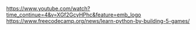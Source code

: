 https://www.youtube.com/watch?time_continue=4&v=XGf2GcyHPhc&feature=emb_logo
https://www.freecodecamp.org/news/learn-python-by-building-5-games/

